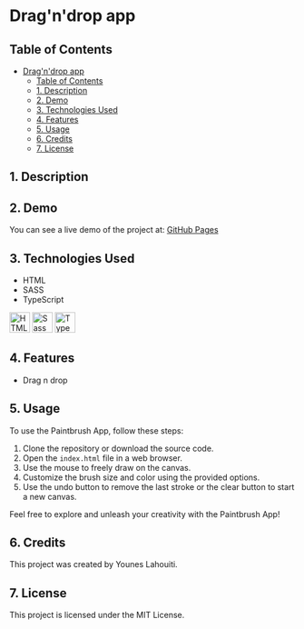 # Drag'n'drop app

## Table of Contents

- [Drag'n'drop app](#dragndrop-app)
  - [Table of Contents](#table-of-contents)
  - [1. Description](#1-description)
  - [2. Demo](#2-demo)
  - [3. Technologies Used](#3-technologies-used)
  - [4. Features](#4-features)
  - [5. Usage](#5-usage)
  - [6. Credits](#6-credits)
  - [7. License](#7-license)

## 1. Description

## 2. Demo

You can see a live demo of the project at: [GitHub Pages](https://lephenix47.github.io/Drag-n-drop_Younes-Lahouiti/)

## 3. Technologies Used

- HTML
- SASS
- TypeScript

<a href="https://developer.mozilla.org/en-US/docs/Glossary/HTML5" target="_blank" rel="noreferrer" title="HTML5"><img src="https://raw.githubusercontent.com/danielcranney/readme-generator/main/public/icons/skills/html5-colored.svg" width="36" height="36" alt="HTML5" /></a>
<a href="https://sass-lang.com/" target="_blank" rel="noreferrer" title="SASS"><img src="https://raw.githubusercontent.com/danielcranney/readme-generator/main/public/icons/skills/sass-colored.svg" width="36" height="36" alt="Sass" /></a>
<a href="https://www.typescriptlang.org/" target="_blank" rel="noreferrer" title="TypeScript"><img src="https://raw.githubusercontent.com/danielcranney/readme-generator/main/public/icons/skills/typescript-colored.svg" width="36" height="36" alt="TypeScript" /></a>

## 4. Features

- Drag n drop

## 5. Usage

To use the Paintbrush App, follow these steps:

1. Clone the repository or download the source code.
2. Open the `index.html` file in a web browser.
3. Use the mouse to freely draw on the canvas.
4. Customize the brush size and color using the provided options.
5. Use the undo button to remove the last stroke or the clear button to start a new canvas.

Feel free to explore and unleash your creativity with the Paintbrush App!

## 6. Credits

This project was created by Younes Lahouiti.

## 7. License

This project is licensed under the MIT License.
